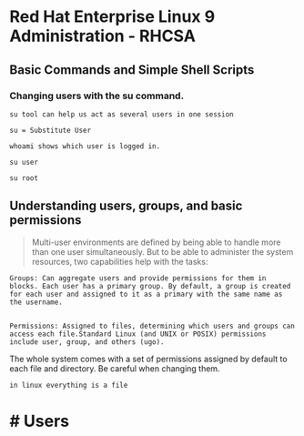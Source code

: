 
# Red Hat Enterprise Linux 9 Administration - RHCSA


## Basic Commands and Simple Shell Scripts


### Changing users with the su command.

    su tool can help us act as several users in one session

    su = Substitute User

    whoami shows which user is logged in.

    su user

    su root

## Understanding users, groups, and basic permissions


> Multi-user environments are defined by being able to handle more than one user simultaneously. But to be able to administer the system resources, two capabilities help with the tasks:


    Groups: Can aggregate users and provide permissions for them in blocks. Each user has a primary group. By default, a group is created for each user and assigned to it as a primary with the same name as the username.
    

    Permissions: Assigned to files, determining which users and groups can access each file.Standard Linux (and UNIX or POSIX) permissions include user, group, and others (ugo).

The whole system comes with a set of permissions assigned by default to each file and directory. Be careful when changing them.


    in linux everything is a file

# # Users